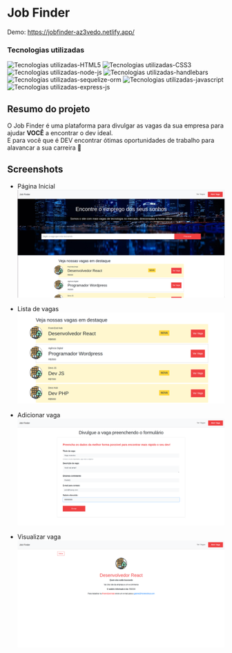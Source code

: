 # Job Finder 
Demo: https://jobfinder-az3vedo.netlify.app/

### Tecnologias utilizadas
![Tecnologias utilizadas-HTML5](https://img.shields.io/badge/HTML5-E34F26?style=for-the-badge&logo=html5&logoColor=white)
![Tecnologias utilizadas-CSS3](https://img.shields.io/badge/CSS3-1572B6?style=for-the-badge&logo=css3&logoColor=white)
![Tecnologias utilizadas-node-js](https://img.shields.io/badge/Node.js-339933?style=for-the-badge&logo=nodedotjs&logoColor=white)
![Tecnologias utilizadas-handlebars](https://img.shields.io/badge/Handlebars.js-f0772b?style=for-the-badge&logo=handlebarsdotjs&logoColor=black)
![Tecnologias utilizadas-sequelize-orm](https://img.shields.io/badge/SQLite-07405E?style=for-the-badge&logo=sqlite&logoColor=white)
![Tecnologias utilizadas-javascript](https://img.shields.io/badge/JavaScript-323330?style=for-the-badge&logo=javascript&logoColor=F7DF1E)
![Tecnologias utilizadas-express-js](https://img.shields.io/badge/Express.js-000000?style=for-the-badge&logo=express&logoColor=white)




## Resumo do projeto
O Job Finder é uma plataforma para divulgar as vagas da sua empresa para ajudar **VOCÊ** a encontrar o dev ideal.   
E para você que é DEV encontrar ótimas oportunidades de trabalho para alavancar a sua carreira 🚀

## Screenshots
  - Página Inicial
  ![Página Inicial](./doc/img/home_page.png)

  - Lista de vagas
  ![Lista de vagas](./doc/img/lista_vagas.png)

  - Adicionar vaga
  ![Adicionar vaga](./doc/img/add_vaga.png)

  - Visualizar vaga
  ![Visualizar vaga](./doc/img/view_vaga.png)

